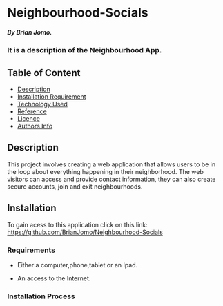 # Neighbourhood-Socials

##### By Brian Jomo.

### It is a description of the Neighbourhood App.

## Table of Content

+ [Description](#description)
+ [Installation Requirement](#Installation)
+ [Technology Used](#technology-used)
+ [Reference](#reference)
+ [Licence](#licence)
+ [Authors Info](#author-Info)

## Description

<p>This project involves creating a web application that allows users to be in the loop about everything happening in their neighborhood. The web visitors can access and provide contact information, they can also create secure accounts, join and exit neighbourhoods.</P>

## Installation

To gain acess to this application click on this link: https://github.com/BrianJomo/Neighbourhood-Socials

### Requirements

* Either a computer,phone,tablet or an Ipad.

* An access to the Internet.

### Installation Process
